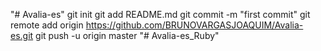 "# Avalia-es"  git init git add README.md git commit -m "first commit" git remote add origin https://github.com/BRUNOVARGASJOAQUIM/Avalia-es.git git push -u origin master
"# Avalia-es_Ruby" 
